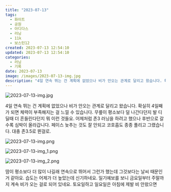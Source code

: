 ```yaml
---
title: "2023-07-13"
tags:
  - 화이트
  - 공원
  - 아디다스
  - 러닝
  - 11k
  - 보스턴12
created: 2023-07-13 12:54:10
updated: 2023-07-13 12:54:10
categories:
  - 러닝
  - 기록
date: 2023-07-13
image: /images/2023-07-13-img.jpg
description: "4일 연속 뛰는 건 계획에 없었으나 비가 안오는 관계로 달리고 왔습니다. 확실히 4일째가 되면 체력이 부족해지는 걸 느낄 수 있습니다. 무릎이 평소보다 덜 나간다던지 발 디딜때 더 흔들린다던지 뭐 이런 것들요. 어제처럼 존3 러닝을 하려고 했으나 후반으로 갈수록 심박이 올라갑니다. 페이"
---
```


![2023-07-13-img.jpg](/images/2023-07-13-img.jpg)
 
 

4일 연속 뛰는 건 계획에 없었으나 비가 안오는 관계로 달리고 왔습니다. 확실히 4일째가 되면 체력이 부족해지는 걸 느낄 수 있습니다. 무릎이 평소보다 덜 나간다던지 발 디딜때 더 흔들린다던지 뭐 이런 것들요.
어제처럼 존3 러닝을 하려고 했으나 후반으로 갈수록 심박이 올라갑니다. 페이스 늦추는 것도 잘 안되고 코호흡도 종종 풀리고 그랬습니다. 대충 존3.5로 뛴걸로.

 
 ![2023-07-13-img.png](/images/2023-07-13-img.png)
 
 

 
 ![2023-07-13-img_1.png](/images/2023-07-13-img_1.png)
 
 

 
 ![2023-07-13-img_2.png](/images/2023-07-13-img_2.png)
 
 

땀이 평소보다 더 많이 나길래 연속으로 뛰어서 그런가 했는데 그것보다는 날씨 때문인거 같아요. 습도는 어제가 더 높았는데 신기하네요.
일기예보를 보니 금요일부터 주말까지 계속 비가 오는 걸로 되어 있네요. 토요일하고 일요일은 아침에 제발 비 안왔으면
